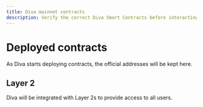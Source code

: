 ```yaml
---
title: Diva mainnet contracts
description: Verify the correct Diva Smart Contracts before interacting with them!
---
```


# Deployed contracts

As Diva starts deploying contracts, the official addresses will be kept here.

## Layer 2

Diva will be integrated with Layer 2s to provide access to all users.
